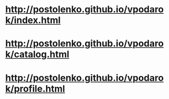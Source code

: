 # http://postolenko.github.io/vpodarok/index.html
# http://postolenko.github.io/vpodarok/catalog.html
# http://postolenko.github.io/vpodarok/profile.html